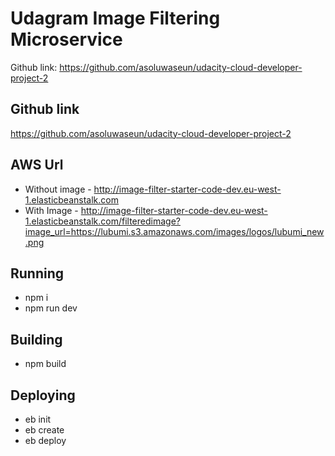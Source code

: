 # Udagram Image Filtering Microservice
Github link: https://github.com/asoluwaseun/udacity-cloud-developer-project-2


## Github link
https://github.com/asoluwaseun/udacity-cloud-developer-project-2
## AWS Url
- Without image - http://image-filter-starter-code-dev.eu-west-1.elasticbeanstalk.com
- With Image - http://image-filter-starter-code-dev.eu-west-1.elasticbeanstalk.com/filteredimage?image_url=https://lubumi.s3.amazonaws.com/images/logos/lubumi_new.png

## Running
- npm i
- npm run dev

## Building 
- npm build

## Deploying
- eb init
- eb create
- eb deploy